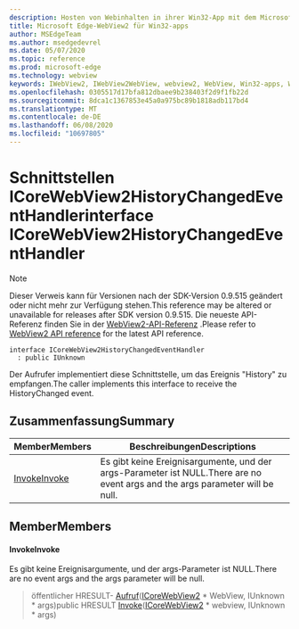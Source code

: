 ```yaml
---
description: Hosten von Webinhalten in ihrer Win32-App mit dem Microsoft Edge WebView2-Steuerelement
title: Microsoft Edge-WebView2 für Win32-apps
author: MSEdgeTeam
ms.author: msedgedevrel
ms.date: 05/07/2020
ms.topic: reference
ms.prod: microsoft-edge
ms.technology: webview
keywords: IWebView2, IWebView2WebView, webview2, WebView, Win32-apps, Win32, Edge, ICoreWebView2, ICoreWebView2Controller, Browser-Steuerelement, Edge-HTML
ms.openlocfilehash: 0305517d17bfa812dbaee9b238403f2d9f1fb22d
ms.sourcegitcommit: 8dca1c1367853e45a0a975bc89b1818adb117bd4
ms.translationtype: MT
ms.contentlocale: de-DE
ms.lasthandoff: 06/08/2020
ms.locfileid: "10697805"
---
```

# <span data-ttu-id="ae987-104">Schnittstellen ICoreWebView2HistoryChangedEventHandler</span><span class="sxs-lookup"><span data-stu-id="ae987-104">interface ICoreWebView2HistoryChangedEventHandler</span></span> 

> [!NOTE]
> <span data-ttu-id="ae987-105">Dieser Verweis kann für Versionen nach der SDK-Version 0.9.515 geändert oder nicht mehr zur Verfügung stehen.</span><span class="sxs-lookup"><span data-stu-id="ae987-105">This reference may be altered or unavailable for releases after SDK version 0.9.515.</span></span> <span data-ttu-id="ae987-106">Die neueste API-Referenz finden Sie in der [WebView2-API-Referenz](../../../webview2-api-reference.md) .</span><span class="sxs-lookup"><span data-stu-id="ae987-106">Please refer to [WebView2 API reference](../../../webview2-api-reference.md) for the latest API reference.</span></span>

```
interface ICoreWebView2HistoryChangedEventHandler
  : public IUnknown
```

<span data-ttu-id="ae987-107">Der Aufrufer implementiert diese Schnittstelle, um das Ereignis "History" zu empfangen.</span><span class="sxs-lookup"><span data-stu-id="ae987-107">The caller implements this interface to receive the HistoryChanged event.</span></span>

## <span data-ttu-id="ae987-108">Zusammenfassung</span><span class="sxs-lookup"><span data-stu-id="ae987-108">Summary</span></span>

 <span data-ttu-id="ae987-109">Member</span><span class="sxs-lookup"><span data-stu-id="ae987-109">Members</span></span>                        | <span data-ttu-id="ae987-110">Beschreibungen</span><span class="sxs-lookup"><span data-stu-id="ae987-110">Descriptions</span></span>
--------------------------------|---------------------------------------------
[<span data-ttu-id="ae987-111">Invoke</span><span class="sxs-lookup"><span data-stu-id="ae987-111">Invoke</span></span>](#invoke) | <span data-ttu-id="ae987-112">Es gibt keine Ereignisargumente, und der args-Parameter ist NULL.</span><span class="sxs-lookup"><span data-stu-id="ae987-112">There are no event args and the args parameter will be null.</span></span>

## <span data-ttu-id="ae987-113">Member</span><span class="sxs-lookup"><span data-stu-id="ae987-113">Members</span></span>

#### <span data-ttu-id="ae987-114">Invoke</span><span class="sxs-lookup"><span data-stu-id="ae987-114">Invoke</span></span> 

<span data-ttu-id="ae987-115">Es gibt keine Ereignisargumente, und der args-Parameter ist NULL.</span><span class="sxs-lookup"><span data-stu-id="ae987-115">There are no event args and the args parameter will be null.</span></span>

> <span data-ttu-id="ae987-116">öffentlicher HRESULT- [Aufruf](#invoke)([ICoreWebView2](icorewebview2.md) \* WebView, IUnknown \* args)</span><span class="sxs-lookup"><span data-stu-id="ae987-116">public HRESULT [Invoke](#invoke)([ICoreWebView2](icorewebview2.md) \* webview, IUnknown \* args)</span></span>

